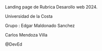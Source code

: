 Landing page de Rubrica Desarollo web 2024.

Universidad de la Costa

Grupo :
  Edgar Maldonado Sanchez
  
  Carlos Mendoza Villa 
  

@DevEd
